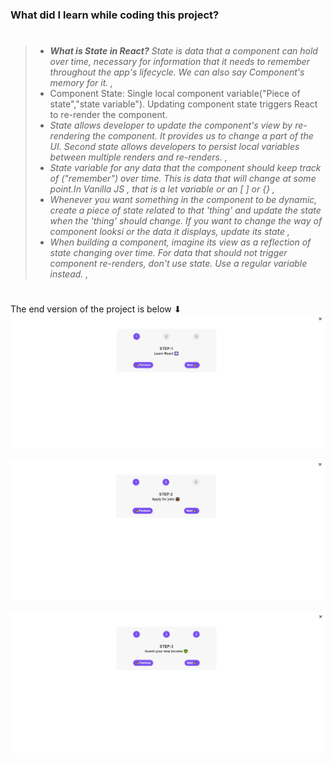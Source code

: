 ### What did I learn while coding this project?

> #
>
> - _**What is State in React?** State is data that a component can hold over time, necessary for information that it needs to remember throughout the app's lifecycle. We can also say Component's memory for it. ,_
> - Component State: Single local component variable("Piece of state","state variable"). Updating component state triggers React to re-render the component.
> - _State allows developer to update the component's view by re-rendering the component. It provides us to change a part of the UI. Second state allows developers to persist local variables between multiple renders and re-renders. ,_
> - _State variable for any data that the component should keep track of ("remember") over time. This is data that will change at some point.In Vanilla JS , that is a let variable or an [ ] or {} ,_
> - _Whenever you want something in the component to be dynamic, create a piece of state related to that 'thing' and update the state when the 'thing' should change. If you want to change the way of component looksi or the data it displays, update its state ,_
> - _When building a component, imagine its view as a reflection of state changing over time. For data that should not trigger component re-renders, don't use state. Use a regular variable instead. ,_
>
> #

The end version of the project is below ⬇
<br/>
<img src="../ReadME__img/03 - Steps/steps--1.png" alt="Steps">
<br/>
<br/>
<img src="../ReadME__img/03 - Steps/steps--2.png" alt="Steps">
<br/>
<br/>
<img src="../ReadME__img/03 - Steps/steps--3.png" alt="Steps">
<br/>

<br/>
<br/>

<br/>
<br/>
